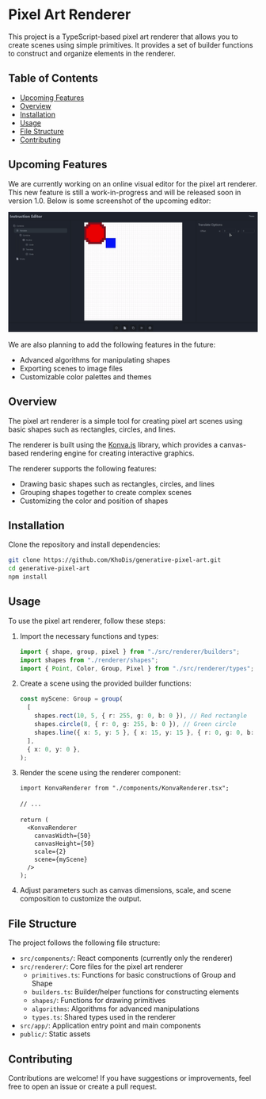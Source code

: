 # Pixel Art Renderer

This project is a TypeScript-based pixel art renderer that allows you to create scenes using simple primitives.
It provides a set of builder functions to construct and organize elements in the renderer.

## Table of Contents

- [Upcoming Features](#upcoming-features)
- [Overview](#overview)
- [Installation](#installation)
- [Usage](#usage)
- [File Structure](#file-structure)
- [Contributing](#contributing)

## Upcoming Features

We are currently working on an online visual editor for the pixel art renderer. This new feature is still a
work-in-progress and will be released soon in version 1.0. Below is some screenshot of the upcoming editor:

![Editor Screenshot 1](./public/editor.png)

We are also planning to add the following features in the future:

- Advanced algorithms for manipulating shapes
- Exporting scenes to image files
- Customizable color palettes and themes

## Overview

The pixel art renderer is a simple tool for creating pixel art scenes using basic shapes such as rectangles, circles, and lines.

The renderer is built using the [Konva.js](https://konvajs.org/) library, which provides a canvas-based rendering engine for creating interactive graphics.

The renderer supports the following features:

- Drawing basic shapes such as rectangles, circles, and lines
- Grouping shapes together to create complex scenes
- Customizing the color and position of shapes

## Installation

Clone the repository and install dependencies:

```bash
git clone https://github.com/KhoDis/generative-pixel-art.git
cd generative-pixel-art
npm install
```

## Usage

To use the pixel art renderer, follow these steps:

1. Import the necessary functions and types:

   ```typescript
   import { shape, group, pixel } from "./src/renderer/builders";
   import shapes from "./renderer/shapes";
   import { Point, Color, Group, Pixel } from "./src/renderer/types";
   ```

2. Create a scene using the provided builder functions:

   ```typescript
   const myScene: Group = group(
     [
       shapes.rect(10, 5, { r: 255, g: 0, b: 0 }), // Red rectangle
       shapes.circle(8, { r: 0, g: 255, b: 0 }), // Green circle
       shapes.line({ x: 5, y: 5 }, { x: 15, y: 15 }, { r: 0, g: 0, b: 255 }), // Blue line
     ],
     { x: 0, y: 0 },
   );
   ```

3. Render the scene using the renderer component:

   ```tsx
   import KonvaRenderer from "./components/KonvaRenderer.tsx";

   // ...

   return (
     <KonvaRenderer
       canvasWidth={50}
       canvasHeight={50}
       scale={2}
       scene={myScene}
     />
   );
   ```

4. Adjust parameters such as canvas dimensions, scale, and scene composition to customize the output.

## File Structure

The project follows the following file structure:

- `src/components/`: React components (currently only the renderer)
- `src/renderer/`: Core files for the pixel art renderer
    - `primitives.ts`: Functions for basic constructions of Group and Shape
    - `builders.ts`: Builder/helper functions for constructing elements
    - `shapes/`: Functions for drawing primitives
    - `algorithms`: Algorithms for advanced manipulations
    - `types.ts`: Shared types used in the renderer
- `src/app/`: Application entry point and main components
- `public/`: Static assets

## Contributing

Contributions are welcome! If you have suggestions or improvements, feel free to open an issue or create a pull request.
